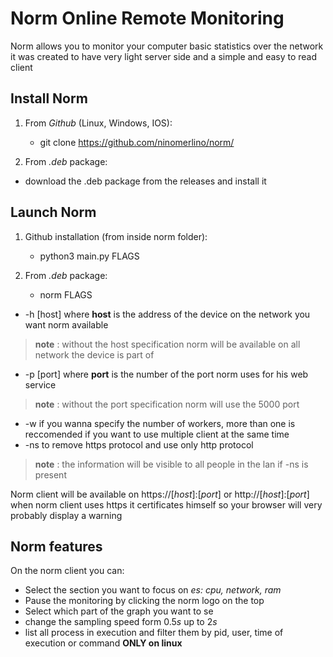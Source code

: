 # Norm Online Remote Monitoring 

Norm allows you to monitor your computer basic statistics over the network it was created to have very light server side and a simple and easy to read client

## Install Norm

 1. From *Github* (Linux, Windows, IOS):
    - git clone https://github.com/ninomerlino/norm/

 1. From *.deb* package:
   - download the .deb package from the releases and install it

## Launch Norm

 1. Github installation (from inside norm folder):
    - python3 main.py FLAGS

 1. From *.deb* package:
    - norm FLAGS

 - -h [host] where **host** is the address of the device on the network you want norm available 
 > **note** : without the host specification norm will be available on all network the device is part of
 - -p [port] where **port** is the number of the port norm uses for his web service
 > **note** : without the port specification norm will use the 5000 port
 - -w if you wanna specify the number of workers, more than one is reccomended if you want to use multiple client at the same time
 - -ns to remove https protocol and use only http protocol
 > **note** : the information will be visible to all people in the lan if -ns is present

Norm client will be available on https://[*host*]:[*port*] or http://[*host*]:[*port*] when norm client uses https it certificates himself so your browser will very probably display a warning

## Norm features

On the norm client you can:
- Select the section you want to focus on *es: cpu, network, ram*
- Pause the monitoring by clicking the norm logo on the top
- Select which part of the graph you want to se
- change the sampling speed form 0.5*s* up to 2*s* 
- list all process in execution and filter them by pid, user, time of execution or command **ONLY on linux**
